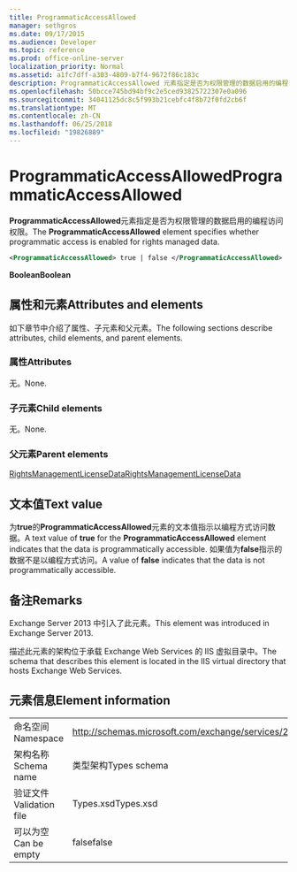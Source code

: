 ```yaml
---
title: ProgrammaticAccessAllowed
manager: sethgros
ms.date: 09/17/2015
ms.audience: Developer
ms.topic: reference
ms.prod: office-online-server
localization_priority: Normal
ms.assetid: a1fc7dff-a303-4809-b7f4-9672f86c183c
description: ProgrammaticAccessAllowed 元素指定是否为权限管理的数据启用的编程访问权限。
ms.openlocfilehash: 50bcce745bd94bf9c2e5ced93825722307e0a096
ms.sourcegitcommit: 34041125dc8c5f993b21cebfc4f8b72f0fd2cb6f
ms.translationtype: MT
ms.contentlocale: zh-CN
ms.lasthandoff: 06/25/2018
ms.locfileid: "19826889"
---
```

# <a name="programmaticaccessallowed"></a><span data-ttu-id="1f4f3-103">ProgrammaticAccessAllowed</span><span class="sxs-lookup"><span data-stu-id="1f4f3-103">ProgrammaticAccessAllowed</span></span>

<span data-ttu-id="1f4f3-104">**ProgrammaticAccessAllowed**元素指定是否为权限管理的数据启用的编程访问权限。</span><span class="sxs-lookup"><span data-stu-id="1f4f3-104">The **ProgrammaticAccessAllowed** element specifies whether programmatic access is enabled for rights managed data.</span></span> 
  
```XML
<ProgrammaticAccessAllowed> true | false </ProgrammaticAccessAllowed>
```

 <span data-ttu-id="1f4f3-105">**Boolean**</span><span class="sxs-lookup"><span data-stu-id="1f4f3-105">**Boolean**</span></span>
## <a name="attributes-and-elements"></a><span data-ttu-id="1f4f3-106">属性和元素</span><span class="sxs-lookup"><span data-stu-id="1f4f3-106">Attributes and elements</span></span>

<span data-ttu-id="1f4f3-107">如下章节中介绍了属性、子元素和父元素。</span><span class="sxs-lookup"><span data-stu-id="1f4f3-107">The following sections describe attributes, child elements, and parent elements.</span></span>
  
### <a name="attributes"></a><span data-ttu-id="1f4f3-108">属性</span><span class="sxs-lookup"><span data-stu-id="1f4f3-108">Attributes</span></span>

<span data-ttu-id="1f4f3-109">无。</span><span class="sxs-lookup"><span data-stu-id="1f4f3-109">None.</span></span>
  
### <a name="child-elements"></a><span data-ttu-id="1f4f3-110">子元素</span><span class="sxs-lookup"><span data-stu-id="1f4f3-110">Child elements</span></span>

<span data-ttu-id="1f4f3-111">无。</span><span class="sxs-lookup"><span data-stu-id="1f4f3-111">None.</span></span>
  
### <a name="parent-elements"></a><span data-ttu-id="1f4f3-112">父元素</span><span class="sxs-lookup"><span data-stu-id="1f4f3-112">Parent elements</span></span>

[<span data-ttu-id="1f4f3-113">RightsManagementLicenseData</span><span class="sxs-lookup"><span data-stu-id="1f4f3-113">RightsManagementLicenseData</span></span>](rightsmanagementlicensedata.md)
  
## <a name="text-value"></a><span data-ttu-id="1f4f3-114">文本值</span><span class="sxs-lookup"><span data-stu-id="1f4f3-114">Text value</span></span>

<span data-ttu-id="1f4f3-115">为**true**的**ProgrammaticAccessAllowed**元素的文本值指示以编程方式访问数据。</span><span class="sxs-lookup"><span data-stu-id="1f4f3-115">A text value of **true** for the **ProgrammaticAccessAllowed** element indicates that the data is programmatically accessible.</span></span> <span data-ttu-id="1f4f3-116">如果值为**false**指示的数据不是以编程方式访问。</span><span class="sxs-lookup"><span data-stu-id="1f4f3-116">A value of **false** indicates that the data is not programmatically accessible.</span></span> 
  
## <a name="remarks"></a><span data-ttu-id="1f4f3-117">备注</span><span class="sxs-lookup"><span data-stu-id="1f4f3-117">Remarks</span></span>

<span data-ttu-id="1f4f3-118">Exchange Server 2013 中引入了此元素。</span><span class="sxs-lookup"><span data-stu-id="1f4f3-118">This element was introduced in Exchange Server 2013.</span></span>
  
<span data-ttu-id="1f4f3-119">描述此元素的架构位于承载 Exchange Web Services 的 IIS 虚拟目录中。</span><span class="sxs-lookup"><span data-stu-id="1f4f3-119">The schema that describes this element is located in the IIS virtual directory that hosts Exchange Web Services.</span></span>
  
## <a name="element-information"></a><span data-ttu-id="1f4f3-120">元素信息</span><span class="sxs-lookup"><span data-stu-id="1f4f3-120">Element information</span></span>

|||
|:-----|:-----|
|<span data-ttu-id="1f4f3-121">命名空间</span><span class="sxs-lookup"><span data-stu-id="1f4f3-121">Namespace</span></span>  <br/> |http://schemas.microsoft.com/exchange/services/2006/types  <br/> |
|<span data-ttu-id="1f4f3-122">架构名称</span><span class="sxs-lookup"><span data-stu-id="1f4f3-122">Schema name</span></span>  <br/> |<span data-ttu-id="1f4f3-123">类型架构</span><span class="sxs-lookup"><span data-stu-id="1f4f3-123">Types schema</span></span>  <br/> |
|<span data-ttu-id="1f4f3-124">验证文件</span><span class="sxs-lookup"><span data-stu-id="1f4f3-124">Validation file</span></span>  <br/> |<span data-ttu-id="1f4f3-125">Types.xsd</span><span class="sxs-lookup"><span data-stu-id="1f4f3-125">Types.xsd</span></span>  <br/> |
|<span data-ttu-id="1f4f3-126">可以为空</span><span class="sxs-lookup"><span data-stu-id="1f4f3-126">Can be empty</span></span>  <br/> |<span data-ttu-id="1f4f3-127">false</span><span class="sxs-lookup"><span data-stu-id="1f4f3-127">false</span></span>  <br/> |
   

